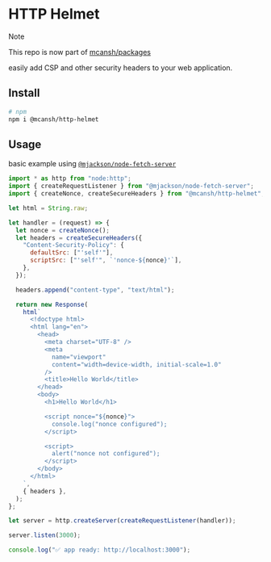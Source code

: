 # HTTP Helmet

> [!NOTE]  
> This repo is now part of [mcansh/packages](https://github.com/mcansh/packages/tree/main/packages/http-helmet)

easily add CSP and other security headers to your web application.

## Install

```sh
# npm
npm i @mcansh/http-helmet
```

## Usage

basic example using [`@mjackson/node-fetch-server`](https://github.com/mjackson/remix-the-web/tree/main/packages/node-fetch-server)

```js
import * as http from "node:http";
import { createRequestListener } from "@mjackson/node-fetch-server";
import { createNonce, createSecureHeaders } from "@mcansh/http-helmet";

let html = String.raw;

let handler = (request) => {
  let nonce = createNonce();
  let headers = createSecureHeaders({
    "Content-Security-Policy": {
      defaultSrc: ["'self'"],
      scriptSrc: ["'self'", `'nonce-${nonce}'`],
    },
  });

  headers.append("content-type", "text/html");

  return new Response(
    html`
      <!doctype html>
      <html lang="en">
        <head>
          <meta charset="UTF-8" />
          <meta
            name="viewport"
            content="width=device-width, initial-scale=1.0"
          />
          <title>Hello World</title>
        </head>
        <body>
          <h1>Hello World</h1>

          <script nonce="${nonce}">
            console.log("nonce configured");
          </script>

          <script>
            alert("nonce not configured");
          </script>
        </body>
      </html>
    `,
    { headers },
  );
};

let server = http.createServer(createRequestListener(handler));

server.listen(3000);

console.log("✅ app ready: http://localhost:3000");
```
